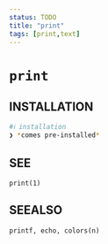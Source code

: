 ```yaml
---
status: TODO
title: "print"
tags: [print,text]
---
```


# `print`

## INSTALLATION


```bash
#ℹ︎ installation
❯ *comes pre-installed*
```



## SEE

    print(1)

## SEEALSO

    printf, echo, colors(n)

